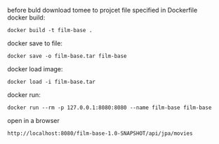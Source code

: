 before buld download tomee to projcet file specified in Dockerfile \
docker build:
```
docker build -t film-base .
```
docker save to file:
```
docker save -o film-base.tar film-base
```
docker load image:
```
docker load -i film-base.tar 
```
docker run:
```
docker run --rm -p 127.0.0.1:8080:8080 --name film-base film-base
```
open in a browser
```
http://localhost:8080/film-base-1.0-SNAPSHOT/api/jpa/movies
```
